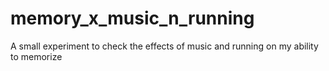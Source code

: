 # memory_x_music_n_running
A small experiment to check the effects of music and running on my ability to memorize 
